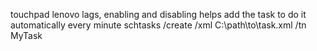 touchpad lenovo lags, enabling and disabling helps
add the task to do it automatically every minute
schtasks /create /xml C:\path\to\task.xml /tn MyTask